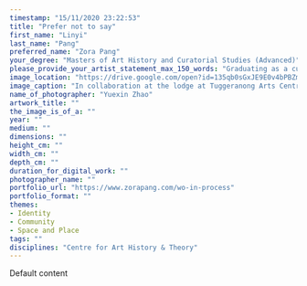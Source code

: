 ```yaml
---
timestamp: "15/11/2020 23:22:53"
title: "Prefer not to say"
first_name: "Linyi"
last_name: "Pang"
preferred_name: "Zora Pang"
your_degree: "Masters of Art History and Curatorial Studies (Advanced)"
please_provide_your_artist_statement_max_150_words: "Graduating as a curatorship student at the ANU, Zora Pang focuses her creative energy on transforming institutional space, cultivating communities and engaging the public. That includes, for example, practising community art, relational art, and experimenting with the intersection between public and private space. Collaboration is at the core of her practice. She is dedicated to also sharpening her skills as a creative producer and facilitator. Her recent projects include #Water_Voices supported by SEEF funding and Wǒ-in-process (Wǒ[我]:, I, me) supported by Tuggeranong Arts Centre and YouAreHere Canberra. She is an artist in Cahoots 2020 artist development program. More information: zorapang.com"
image_location: "https://drive.google.com/open?id=135qb0sGxJE9E0v4bPBZmCW3CyRkm6_ZC"
image_caption: "In collaboration at the lodge at Tuggeranong Arts Centre, Wǒ-in-process (Wǒ[我]:, I, me), 2020, photograph by collaborator Yuexin Zhao"
name_of_photographer: "Yuexin Zhao"
artwork_title: ""
the_image_is_of_a: ""
year: ""
medium: ""
dimensions: ""
height_cm: ""
width_cm: ""
depth_cm: ""
duration_for_digital_work: ""
photographer_name: ""
portfolio_url: "https://www.zorapang.com/wo-in-process"
portfolio_format: ""
themes:
- Identity
- Community
- Space and Place
tags: ""
disciplines: "Centre for Art History & Theory"
---
```


Default content